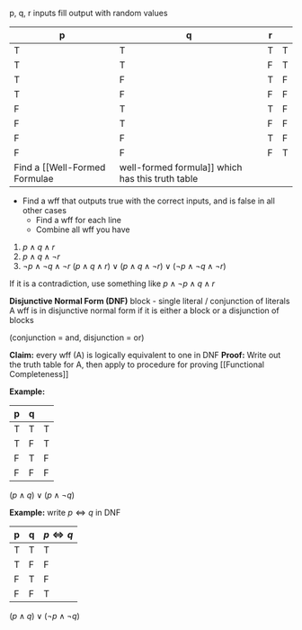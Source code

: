 
p, q, r inputs
fill output with random values

| p   | q   | r   |     |
| --- | --- | --- | --- |
| T   | T   | T   | T   |
| T   | T   | F   | T   |
| T   | F   | T   | F   |
| T   | F   | F   | F   |
| F   | T   | T   | F   |
| F   | T   | F   | F   |
| F   | F   | T   | F   |
| F   | F   | F   | T   |
Find a [[Well-Formed Formulae|well-formed formula]] which has this truth table
- Find a wff that outputs true with the correct inputs, and is false in all other cases
	- Find a wff for each line
	- Combine all wff you have

1. $p \land q \land r$
2. $p \land q \land \neg r$
3. $\neg p \land \neg q \land \neg r$
$(p \land q \land r) \lor  (p \land q \land \neg r) \lor (\neg p \land \neg q \land \neg r)$

If it is a contradiction, use something like $p \land \neg p \land q \land r$

**Disjunctive Normal Form (DNF)**
block - single literal / conjunction of literals
A wff is in disjunctive normal form if it is either a block or a disjunction of blocks

(conjunction = and, disjunction = or)

**Claim:** every wff (A) is logically equivalent to one in DNF
**Proof:** Write out the truth table for A, then apply to procedure for proving [[Functional Completeness]]



**Example:**

| p   | q   |     |
| --- | --- | --- |
| T   | T   | T   |
| T   | F   | T   |
| F   | T   | F   |
| F   | F   | F   |
$(p \land q) \lor (p \land \neg q)$


**Example:** write $p \iff q$ in DNF

| p   | q   | $p \iff q$ |
| --- | --- | ---------- |
| T   | T   | T          |
| T   | F   | F          |
| F   | T   | F          |
| F   | F   | T          |
$(p \land q) \lor (\neg p \land \neg q)$
